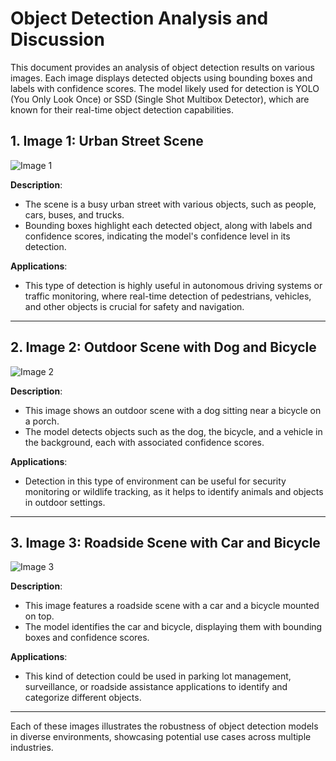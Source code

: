 # Object Detection Analysis and Discussion

This document provides an analysis of object detection results on various images. Each image displays detected objects using bounding boxes and labels with confidence scores. The model likely used for detection is YOLO (You Only Look Once) or SSD (Single Shot Multibox Detector), which are known for their real-time object detection capabilities.

## 1. Image 1: Urban Street Scene
![Image 1](sandbox:/mnt/data/image.png)

**Description**:
- The scene is a busy urban street with various objects, such as people, cars, buses, and trucks.
- Bounding boxes highlight each detected object, along with labels and confidence scores, indicating the model's confidence level in its detection.

**Applications**:
- This type of detection is highly useful in autonomous driving systems or traffic monitoring, where real-time detection of pedestrians, vehicles, and other objects is crucial for safety and navigation.

---

## 2. Image 2: Outdoor Scene with Dog and Bicycle
![Image 2](sandbox:/mnt/data/image.png)

**Description**:
- This image shows an outdoor scene with a dog sitting near a bicycle on a porch. 
- The model detects objects such as the dog, the bicycle, and a vehicle in the background, each with associated confidence scores.

**Applications**:
- Detection in this type of environment can be useful for security monitoring or wildlife tracking, as it helps to identify animals and objects in outdoor settings.

---

## 3. Image 3: Roadside Scene with Car and Bicycle
![Image 3](sandbox:/mnt/data/image.png)

**Description**:
- This image features a roadside scene with a car and a bicycle mounted on top.
- The model identifies the car and bicycle, displaying them with bounding boxes and confidence scores.

**Applications**:
- This kind of detection could be used in parking lot management, surveillance, or roadside assistance applications to identify and categorize different objects.

---

Each of these images illustrates the robustness of object detection models in diverse environments, showcasing potential use cases across multiple industries.
